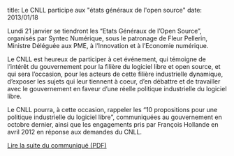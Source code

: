 title: Le CNLL participe aux "états généraux de l'open source"
date: 2013/01/18

Lundi 21 janvier se tiendront les “Etats Généraux de l’Open Source”, organisés par Syntec Numérique, sous le patronage de Fleur Pellerin, Ministre Déléguée aux PME, à l’Innovation et à l’Economie numérique.  

Le CNLL est heureux de participer à cet événement, qui témoigne de l’intérêt du gouvernement pour la filière du logiciel libre et open source, et qui sera l’occasion, pour les acteurs de cette filière industrielle dynamique, d’exposer les sujets qui leur tiennent à coeur, d’en débattre et de travailler avec le gouvernement en faveur d’une réelle politique industrielle du logiciel libre. 

Le CNLL pourra, à cette occasion, rappeler les “10 propositions pour une politique industrielle du logiciel libre”, communiquées au gouvernement en octobre dernier, ainsi que les engagements pris par François Hollande en avril 2012 en réponse aux demandes du CNLL.  

[Lire la suite du communiqué (PDF)](/static/pdf/cp-egos.pdf)

